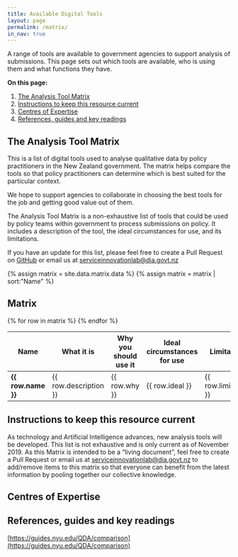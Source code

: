 ```yaml
---
title: Available Digital Tools
layout: page
permalink: /matrix/
in_nav: true
---
```

<p class="t-intro">A range of tools are available to government agencies to support analysis of submissions. This page sets out which tools are available, who is using them and what functions they have.</p>

**On this page:**

1. [The Analysis Tool Matrix](#TheAnalysisToolMatrix)
2. [Instructions to keep this resource current](#InstructionsToKeepThisResourceCurrent)
3. [Centres of Expertise](#CentresOfExpertise)
4. [References, guides and key readings](#ReferencesGuidesAndKeyReadings)

## The Analysis Tool Matrix<a name="TheAnalysisToolMatrix"></a>

This is a list of digital tools used to analyse qualitative data by policy practitioners in the New Zealand government. The matrix helps compare the tools so that policy practitioners can determine which is best suited for the particular context.

We hope to support agencies to collaborate in choosing the best tools for the job and getting good value out of them.

The Analysis Tool Matrix is a non-exhaustive list of tools that could be used by policy teams within government to process submissions on policy. It includes a description of the tool, the ideal circumstances for use, and its limitations.

If you have an update for this list, please feel free to create a Pull Request on [GitHub](https://github.com/ServiceInnovationLab/bagel-box) or email us at [serviceinnovationlab@dia.govt.nz](mailto:serviceinnovationlab@dia.govt.nz)

<!-- Pulls from _data links -->
{% assign matrix = site.data.matrix.data %}
{% assign matrix = matrix | sort:"Name" %}

<div class="matrix">
  <h2>Matrix</h2>
  <table class="matrix-table">
    <thead>
      <tr>
        <th>Name</th>
        <th>What it is</th>
        <th>Why you should use it</th>
        <th>Ideal circumstances for use</th>
        <th>Limitations</th>
        <th>Where is it used</th>
        <th>Te Reo compatibility concerns</th>
        <th>Cloud/Local</th>
        <th>Cost</th>
        <th>Theming</th>
        <th>Sentiment</th>
        <th>Input format</th>
        <th>Output format</th>
        <th>Features</th>
        <th>Link for further info</th>
      </tr>
    </thead>
    <tbody>
      {% for row in matrix %}
        <tr>
          <td><strong>{{ row.name }}</strong></td>
          <td>{{ row.description }}</td>
          <td>{{ row.why }}</td>
          <td>{{ row.ideal }}</td>
          <td>{{ row.limitations }}</td>
          <td>{{row.nz_use}}</td>
          <td>{{row.reo}}</td>
          <td>{{row.cloud_local}}</td>
          <td>{{row.cost}}</td>
          <td>{{row.theming}}</td>
          <td>{{row.sentiment}}</td>
          <td>{{row.input}}</td>
          <td>{{row.output}}</td>
          <td>{{ row.features }}</td>
          <td>{{row.link}}</td>
        </tr>
      {% endfor %}
    </tbody>
  </table>
</div>

## Instructions to keep this resource current<a name="InstructionsToKeepThisResourceCurrent"></a>

As technology and Artificial Intelligence advances, new analysis tools will be developed. This list is not exhaustive and is only current as of November 2019. As this Matrix is intended to be a “living document”, feel free to create a Pull Request or email us at [serviceinnovationlab@dia.govt.nz](mailto:serviceinnovationlab@dia.govt.nz) to add/remove items to this matrix so that everyone can benefit from the latest information by pooling together our collective knowledge.

## Centres of Expertise<a name="CentresOfExpertise"></a>

## References, guides and key readings<a name="ReferencesGuidesAndKeyReadings"></a>

[https://guides.nyu.edu/QDA/comparison](https://guides.nyu.edu/QDA/comparison)
